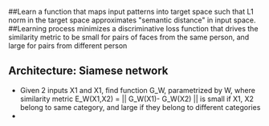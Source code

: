 
##Learn a function that maps input patterns into target space such that L1 norm in the target space approximates "semantic distance" in input space.
##Learning process minimizes a discriminative loss function that drives the similarity metric to be small for pairs of faces from the same person, and large for pairs from different person
## Architecture: Siamese network

* Given 2 inputs X1 and X1, find function G_W, parametrized by W, where similarity metric E_W(X1,X2) = || G_W(X1)- G_W(X2) || is small if X1, X2 belong to same category, and large if they belong to different categories
*  
